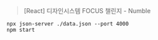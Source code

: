 > [React] 디자인시스템 FOCUS 챌린지 - Numble

```npx json-server ./data.json --port 4000```   
```npm start```
